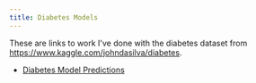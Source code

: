 ```yaml
---
title: Diabetes Models
---
```


These are links to work I've done with the diabetes dataset from https://www.kaggle.com/johndasilva/diabetes.

- [Diabetes Model Predictions](DiabetesPrediction.Rmd)
